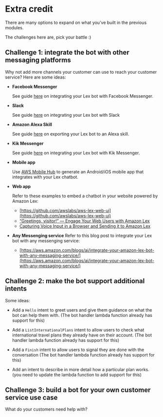 # Extra credit

There are many options to expand on what you've built in the previous modules. 

The challenges here are, pick your battle :)

## Challenge 1: integrate the bot with other messaging platforms

Why not add more channels your customer can use to reach your customer service? Here are some ideas:

* **Facebook Messenger**
	
	See guide [here](http://docs.aws.amazon.com/lex/latest/dg/fb-bot-association.html) on integrating your Lex bot with Facebook Messenger. 

* **Slack**
	
	See guide [here](http://docs.aws.amazon.com/lex/latest/dg/slack-bot-association.html) on integrating your Lex bot with Slack
	
* **Amazon Alexa Skill**

 	See guide [here](http://docs.aws.amazon.com/lex/latest/dg/export.html) on exporting your Lex bot to an Alexa skill. 
 	
* **Kik Messenger** 
 
 	See guide [here](http://docs.aws.amazon.com/lex/latest/dg/kik-bot-association.html) on integrating your Lex bot with Kik Messenger. 

* **Mobile app**
	
	Use [AWS Mobile Hub](http://docs.aws.amazon.com/aws-mobile/latest/developerguide/conversational-bots.html) to generate an Android/iOS mobile app that integrates with your Lex chatbot. 

* **Web app**
 
	Refer to these examples to embed a chatbot in your website powered by Amazon Lex:
	
	* [https://github.com/awslabs/aws-lex-web-ui](https://github.com/awslabs/aws-lex-web-ui)
	* [“Greetings, visitor!” — Engage Your Web Users with Amazon Lex](https://aws.amazon.com/blogs/ai/greetings-visitor-engage-your-web-users-with-amazon-lex/)
	* [Capturing Voice Input in a Browser and Sending it to Amazon Lex
](https://aws.amazon.com/blogs/ai/capturing-voice-input-in-a-browser/)

* **Any Messenging service**
	Refer to this blog post to integrate your Lex bot with any messenging service:
	
	* [https://aws.amazon.com/blogs/ai/integrate-your-amazon-lex-bot-with-any-messaging-service/](https://aws.amazon.com/blogs/ai/integrate-your-amazon-lex-bot-with-any-messaging-service/)
	
## Challenge 2: make the bot support additional intents

Some ideas: 

* Add a `Hello` intent to greet users and give them guidance on what the bot can help them with. (The bot handler lambda function already has support for this)

* Add a `ListInternationalPlans` intent to allow users to check what international travel plans they already have on their account.  (The bot handler lambda function already has support for this)

* Add a `Finish` intent to allow users to signal they are done with the conversation (The bot handler lambda function already has support for this)

* Add an intent to describe in more detail how a particular plan works. (you need to update the lambda function to add support for this)


## Challenge 3: build a bot for your own customer service use case

What do your customers need help with? 
